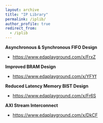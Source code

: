 ```yaml
---
layout: archive
title: "IP Library"
permalink: /iplib/
author_profile: true
redirect_from:
  - /iplib
---
```


**Asynchronous & Synchronous FIFO Design**
- https://www.edaplayground.com/x/FrxZ

**Improved BRAM Design**
- https://www.edaplayground.com/x/YFYf

**Reduced Latency Memory BIST Design**
- https://www.edaplayground.com/x/Fr6S

**AXI Stream Interconnect**
- https://www.edaplayground.com/x/DkCF
